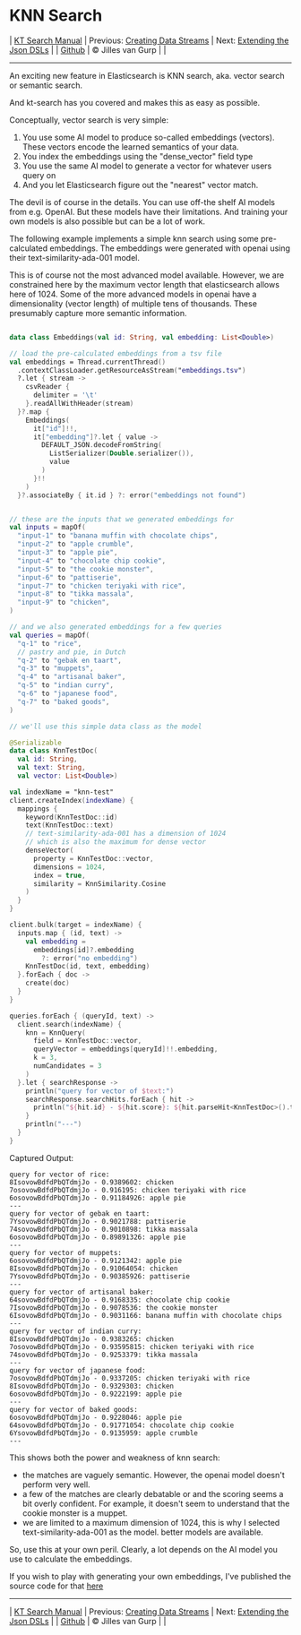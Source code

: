 # KNN Search 

| [KT Search Manual](README.md) | Previous: [Creating Data Streams](DataStreams.md) | Next: [Extending the Json DSLs](ExtendingTheDSL.md) |
| [Github](https://github.com/jillesvangurp/kt-search) | &copy; Jilles van Gurp |  |

---                

An exciting new feature in Elasticsearch is KNN search, aka. vector search or semantic search.

And kt-search has you covered and makes this as easy as possible.

Conceptually, vector search is very simple:

1. You use some AI model to produce so-called embeddings (vectors). 
These vectors encode the learned semantics of your data.
1. You index the embeddings using the "dense_vector" field type
1. You use the same AI model to generate a vector for whatever users query on
1. And you let Elasticsearch figure out the "nearest" vector match.

The devil is of course in the details. You can use off-the shelf AI models from e.g. OpenAI. But these 
models have their limitations. And training your own models is also possible but can be a lot of work.
        
The following example implements a simple knn search using some pre-calculated embeddings.
The embeddings were generated with openai using their text-similarity-ada-001 model.

This is of course not the most advanced model available. However, we are constrained here by the maximum vector length
that elasticsearch allows here of 1024. Some of the more advanced models in openai have a dimensionality 
(vector length) of multiple tens of thousands. These presumably capture more semantic information.

```kotlin

data class Embeddings(val id: String, val embedding: List<Double>)

// load the pre-calculated embeddings from a tsv file
val embeddings = Thread.currentThread()
  .contextClassLoader.getResourceAsStream("embeddings.tsv")
  ?.let { stream ->
    csvReader {
      delimiter = '\t'
    }.readAllWithHeader(stream)
  }?.map {
    Embeddings(
      it["id"]!!,
      it["embedding"]?.let { value ->
        DEFAULT_JSON.decodeFromString(
          ListSerializer(Double.serializer()),
          value
        )
      }!!
    )
  }?.associateBy { it.id } ?: error("embeddings not found")


// these are the inputs that we generated embeddings for
val inputs = mapOf(
  "input-1" to "banana muffin with chocolate chips",
  "input-2" to "apple crumble",
  "input-3" to "apple pie",
  "input-4" to "chocolate chip cookie",
  "input-5" to "the cookie monster",
  "input-6" to "pattiserie",
  "input-7" to "chicken teriyaki with rice",
  "input-8" to "tikka massala",
  "input-9" to "chicken",
)

// and we also generated embeddings for a few queries
val queries = mapOf(
  "q-1" to "rice",
  // pastry and pie, in Dutch
  "q-2" to "gebak en taart",
  "q-3" to "muppets",
  "q-4" to "artisanal baker",
  "q-5" to "indian curry",
  "q-6" to "japanese food",
  "q-7" to "baked goods",
)

// we'll use this simple data class as the model

@Serializable
data class KnnTestDoc(
  val id: String,
  val text: String,
  val vector: List<Double>)

val indexName = "knn-test"
client.createIndex(indexName) {
  mappings {
    keyword(KnnTestDoc::id)
    text(KnnTestDoc::text)
    // text-similarity-ada-001 has a dimension of 1024
    // which is also the maximum for dense vector
    denseVector(
      property = KnnTestDoc::vector,
      dimensions = 1024,
      index = true,
      similarity = KnnSimilarity.Cosine
    )
  }
}

client.bulk(target = indexName) {
  inputs.map { (id, text) ->
    val embedding =
      embeddings[id]?.embedding
        ?: error("no embedding")
    KnnTestDoc(id, text, embedding)
  }.forEach { doc ->
    create(doc)
  }
}

queries.forEach { (queryId, text) ->
  client.search(indexName) {
    knn = KnnQuery(
      field = KnnTestDoc::vector,
      queryVector = embeddings[queryId]!!.embedding,
      k = 3,
      numCandidates = 3
    )
  }.let { searchResponse ->
    println("query for vector of $text:")
    searchResponse.searchHits.forEach { hit ->
      println("${hit.id} - ${hit.score}: ${hit.parseHit<KnnTestDoc>().text}")
    }
    println("---")
  }
}
```

Captured Output:

```
query for vector of rice:
8IsovowBdfdPbQTdmjJo - 0.9389602: chicken
7osovowBdfdPbQTdmjJo - 0.916195: chicken teriyaki with rice
6osovowBdfdPbQTdmjJo - 0.91184926: apple pie
---
query for vector of gebak en taart:
7YsovowBdfdPbQTdmjJo - 0.9021788: pattiserie
74sovowBdfdPbQTdmjJo - 0.9010898: tikka massala
6osovowBdfdPbQTdmjJo - 0.89891326: apple pie
---
query for vector of muppets:
6osovowBdfdPbQTdmjJo - 0.9121342: apple pie
8IsovowBdfdPbQTdmjJo - 0.91064054: chicken
7YsovowBdfdPbQTdmjJo - 0.90385926: pattiserie
---
query for vector of artisanal baker:
64sovowBdfdPbQTdmjJo - 0.9168335: chocolate chip cookie
7IsovowBdfdPbQTdmjJo - 0.9078536: the cookie monster
6IsovowBdfdPbQTdmjJo - 0.9031166: banana muffin with chocolate chips
---
query for vector of indian curry:
8IsovowBdfdPbQTdmjJo - 0.9383265: chicken
7osovowBdfdPbQTdmjJo - 0.93595815: chicken teriyaki with rice
74sovowBdfdPbQTdmjJo - 0.9253379: tikka massala
---
query for vector of japanese food:
7osovowBdfdPbQTdmjJo - 0.9337205: chicken teriyaki with rice
8IsovowBdfdPbQTdmjJo - 0.9329303: chicken
6osovowBdfdPbQTdmjJo - 0.9222199: apple pie
---
query for vector of baked goods:
6osovowBdfdPbQTdmjJo - 0.9228046: apple pie
64sovowBdfdPbQTdmjJo - 0.91771054: chocolate chip cookie
6YsovowBdfdPbQTdmjJo - 0.9135959: apple crumble
---

```

This shows both the power and weakness of knn search:

- the matches are vaguely semantic. However, the openai model doesn't perform very well.
- a few of the matches are clearly debatable or and the scoring seems a bit overly confident. For example, 
it doesn't seem to understand that the cookie monster is a muppet. 
- we are limited to a maximum dimension of 1024, this is why I selected text-similarity-ada-001 as the model.
better models are available.

So, use this at your own peril. Clearly, a lot depends on the AI model you use to calculate the embeddings.

If you wish to play with generating your own embeddings, I've published the source code for that 
[here](https://github.com/jillesvangurp/openai-embeddings-processor)



---

| [KT Search Manual](README.md) | Previous: [Creating Data Streams](DataStreams.md) | Next: [Extending the Json DSLs](ExtendingTheDSL.md) |
| [Github](https://github.com/jillesvangurp/kt-search) | &copy; Jilles van Gurp |  |